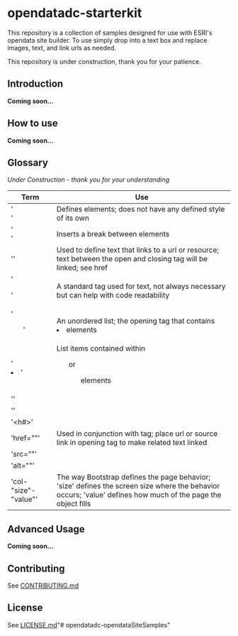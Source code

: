 # opendatadc-starterkit
This repository is a collection of samples designed for use with ESRI's opendata site builder. To use simply drop into a text box and replace images, text, and link urls as needed.

This repository is under construction, thank you for your patience.

Introduction
----------
<b>Coming soon...</b>

How to use
----------
<b>Coming soon...</b>

Glossary
----------
*Under Construction - thank you for your understanding*

| Term | Use |
|---|---|
|'<div>'| Defines elements; does not have any defined style of its own |
|'<br>'| Inserts a break between elements |
|'<a>'| Used to define text that links to a url or resource; text between the open and closing tag will be linked; see href |
|'<p>'| A standard tag used for text, not always necessary but can help with code readability |
|'<ul>'| An unordered list; the opening tag that contains <li> elements |
|'<li>'| List items contained within <ul> or <ol> elements|
|'<img>'| |
|'<span>'| |
|'<h#>'| |
|'href=""'| Used in conjunction with <a> tag; place url or source link in opening tag to make related text linked |
|'src=""'| |
|'alt=""'| |
|'col-"size"-"value"'|The way Bootstrap defines the page behavior; 'size' defines the screen size where the behavior occurs; 'value' defines how much of the page the object fills|

Advanced Usage
----------
<b>Coming soon...</b>

Contributing
------------
See [CONTRIBUTING.md](../master/CONTRIBUTING.md)

License
----------
See [LICENSE.md](../master/LICENSE.md)"# opendatadc-opendataSiteSamples" 
